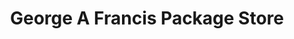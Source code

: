 ---
title: "George A Francis Package Store"
url: /greenville/george-a-francis-package-store/
shop: Spirituosen
---